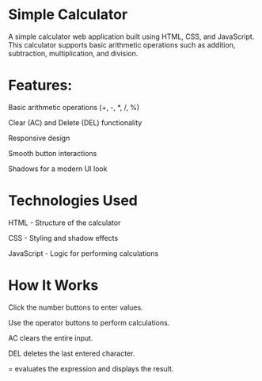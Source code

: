 # Simple Calculator

A simple calculator web application built using HTML, CSS, and JavaScript. This calculator supports basic arithmetic operations such as addition, subtraction, multiplication, and division.

# Features:

Basic arithmetic operations (+, -, *, /, %)

Clear (AC) and Delete (DEL) functionality

Responsive design

Smooth button interactions

Shadows for a modern UI look



# Technologies Used

HTML - Structure of the calculator

CSS - Styling and shadow effects

JavaScript - Logic for performing calculations


# How It Works

Click the number buttons to enter values.

Use the operator buttons to perform calculations.

AC clears the entire input.

DEL deletes the last entered character.

= evaluates the expression and displays the result.